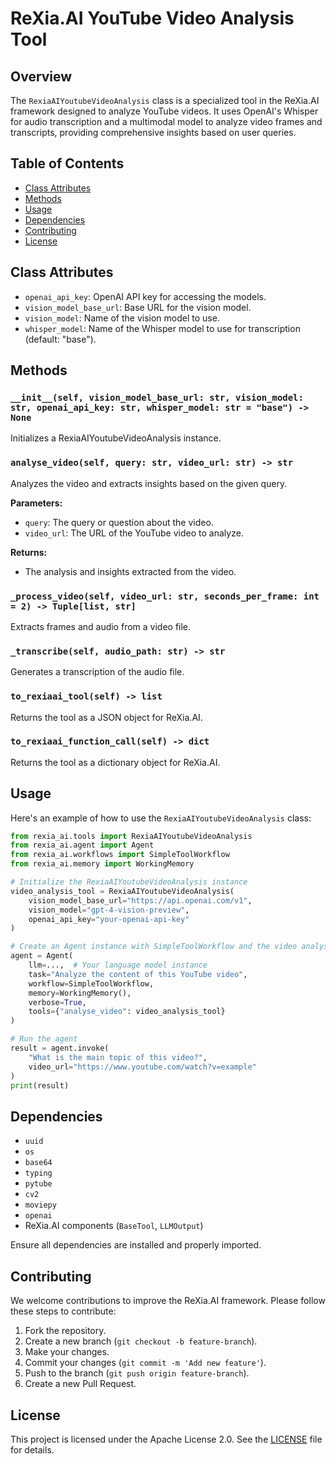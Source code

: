 # ReXia.AI YouTube Video Analysis Tool

## Overview

The `RexiaAIYoutubeVideoAnalysis` class is a specialized tool in the ReXia.AI framework designed to analyze YouTube videos. It uses OpenAI's Whisper for audio transcription and a multimodal model to analyze video frames and transcripts, providing comprehensive insights based on user queries.

## Table of Contents

- [Class Attributes](#class-attributes)
- [Methods](#methods)
- [Usage](#usage)
- [Dependencies](#dependencies)
- [Contributing](#contributing)
- [License](#license)

## Class Attributes

- `openai_api_key`: OpenAI API key for accessing the models.
- `vision_model_base_url`: Base URL for the vision model.
- `vision_model`: Name of the vision model to use.
- `whisper_model`: Name of the Whisper model to use for transcription (default: "base").

## Methods

### `__init__(self, vision_model_base_url: str, vision_model: str, openai_api_key: str, whisper_model: str = "base") -> None`

Initializes a RexiaAIYoutubeVideoAnalysis instance.

### `analyse_video(self, query: str, video_url: str) -> str`

Analyzes the video and extracts insights based on the given query.

**Parameters:**

- `query`: The query or question about the video.
- `video_url`: The URL of the YouTube video to analyze.

**Returns:**

- The analysis and insights extracted from the video.

### `_process_video(self, video_url: str, seconds_per_frame: int = 2) -> Tuple[list, str]`

Extracts frames and audio from a video file.

### `_transcribe(self, audio_path: str) -> str`

Generates a transcription of the audio file.

### `to_rexiaai_tool(self) -> list`

Returns the tool as a JSON object for ReXia.AI.

### `to_rexiaai_function_call(self) -> dict`

Returns the tool as a dictionary object for ReXia.AI.

## Usage

Here's an example of how to use the `RexiaAIYoutubeVideoAnalysis` class:

```python
from rexia_ai.tools import RexiaAIYoutubeVideoAnalysis
from rexia_ai.agent import Agent
from rexia_ai.workflows import SimpleToolWorkflow
from rexia_ai.memory import WorkingMemory

# Initialize the RexiaAIYoutubeVideoAnalysis instance
video_analysis_tool = RexiaAIYoutubeVideoAnalysis(
    vision_model_base_url="https://api.openai.com/v1",
    vision_model="gpt-4-vision-preview",
    openai_api_key="your-openai-api-key"
)

# Create an Agent instance with SimpleToolWorkflow and the video analysis tool
agent = Agent(
    llm=...,  # Your language model instance
    task="Analyze the content of this YouTube video",
    workflow=SimpleToolWorkflow,
    memory=WorkingMemory(),
    verbose=True,
    tools={"analyse_video": video_analysis_tool}
)

# Run the agent
result = agent.invoke(
    "What is the main topic of this video?",
    video_url="https://www.youtube.com/watch?v=example"
)
print(result)
```

## Dependencies

- `uuid`
- `os`
- `base64`
- `typing`
- `pytube`
- `cv2`
- `moviepy`
- `openai`
- ReXia.AI components (`BaseTool`, `LLMOutput`)

Ensure all dependencies are installed and properly imported.

## Contributing

We welcome contributions to improve the ReXia.AI framework. Please follow these steps to contribute:

1. Fork the repository.
2. Create a new branch (`git checkout -b feature-branch`).
3. Make your changes.
4. Commit your changes (`git commit -m 'Add new feature'`).
5. Push to the branch (`git push origin feature-branch`).
6. Create a new Pull Request.

## License

This project is licensed under the Apache License 2.0. See the [LICENSE](../LICENSE) file for details.